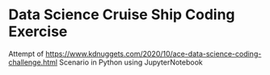 # Data Science Cruise Ship Coding Exercise
Attempt of https://www.kdnuggets.com/2020/10/ace-data-science-coding-challenge.html Scenario in Python using JupyterNotebook
